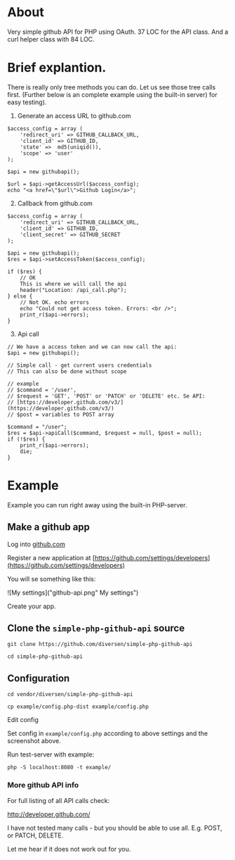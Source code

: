 # About

Very simple github API for PHP using OAuth. 37 LOC for the API class. And a
curl helper class with 84 LOC. 

# Brief explantion.

There is really only tree methods you can do. Let us see those tree calls first. 
(Further below is an complete example using the built-in server) for easy testing). 

1) Generate an access URL to github.com

~~~.php
$access_config = array (
    'redirect_uri' => GITHUB_CALLBACK_URL,
    'client_id' => GITHUB_ID,
    'state' =>  md5(uniqid()),
    'scope' => 'user' 
);

$api = new githubapi();

$url = $api->getAccessUrl($access_config);
echo "<a href=\"$url\">Github Login</a>";
~~~

2) Callback from github.com

~~~.php
$access_config = array (
    'redirect_uri' => GITHUB_CALLBACK_URL,
    'client_id' => GITHUB_ID,
    'client_secret' => GITHUB_SECRET
);

$api = new githubapi();
$res = $api->setAccessToken($access_config);

if ($res) {
    // OK
    This is where we will call the api
    header("Location: /api_call.php");
} else {
    // Not OK. echo errors
    echo "Could not get access token. Errors: <br />";
    print_r($api->errors);
}
~~~

3) Api call

~~~.php
// We have a access token and we can now call the api: 
$api = new githubapi();

// Simple call - get current users credentials
// This can also be done without scope

// example
// $command = '/user', 
// $request = 'GET', 'POST' or 'PATCH' or 'DELETE' etc. Se API: 
// [https://developer.github.com/v3/](https://developer.github.com/v3/)
// $post = variables to POST array

$command = "/user";
$res = $api->apiCall($command, $request = null, $post = null);
if (!$res) {
    print_r($api->errors); 
    die;
}
~~~

# Example

Example you can run right away using the built-in PHP-server. 

## Make a github app

Log into [github.com](github.com)

Register a new application at [https://github.com/settings/developers](https://github.com/settings/developers)

You will se something like this: 

![My settings]("github-api.png" My settings")

Create your app. 

## Clone the `simple-php-github-api` source

    git clone https://github.com/diversen/simple-php-github-api

    cd simple-php-github-api

## Configuration

    cd vendor/diversen/simple-php-github-api

    cp example/config.php-dist example/config.php

Edit config

Set config in `example/config.php` according to above settings and 
the screenshot above.

Run test-server with example:

    php -S localhost:8080 -t example/

### More github API info

For full listing of all API calls check: 

http://developer.github.com/

I have not tested many calls - but you should be able to use all. E.g. POST,
or PATCH, DELETE.

Let me hear if it does not work out for you.